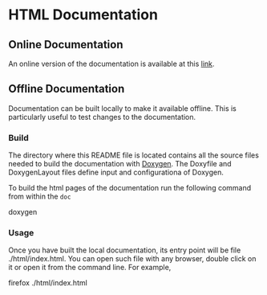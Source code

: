HTML Documentation                  
==================

## Online Documentation
An online version of the documentation is available at this [link](https://denoptim-project.github.io/DENOPTIM/).


## Offline Documentation
Documentation can be built locally to make it available offline. This is particularly useful to test changes to the documentation.

### Build
The directory where this README file is located contains all the source files needed to build the documentation with [Doxygen](https://doxygen.nl/index.html). The Doxyfile and DoxygenLayout files define input and configurationa of Doxygen.

To build the html pages of the documentation run the following command from within the `doc`

  doxygen


### Usage
Once you have built the local documentation, its entry point will be file ./html/index.html. You can open such file with any browser, double click on it or open it from the command line. For example,

  firefox ./html/index.html
